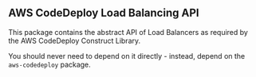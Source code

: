 ## AWS CodeDeploy Load Balancing API

This package contains the abstract API of Load Balancers
as required by the AWS CodeDeploy Construct Library.

You should never need to depend on it directly -
instead, depend on the `aws-codedeploy` package.


